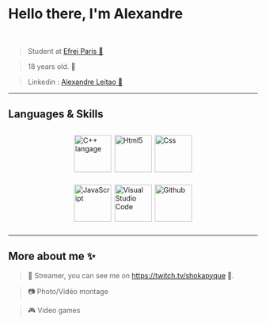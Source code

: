 # Hello there, I'm Alexandre

<br/>

> Student at <a href="https://www.efrei.fr/">Efrei Paris 🦉</a>

> 18 years old. 🎂

> Linkedin : <a href="https://www.linkedin.com/in/alexandre-leitao-2297b8263/">Alexandre Leitao 🔗</a>


____________________________

## Languages & Skills

<div style="display: flex;flex-direction: row;justify-content: space-evenly;width: 100%;height: 200px;">
    <div style="display: flex;flex-direction: row;justify-content: space-evenly;align-items: center;flex-wrap: wrap;width: 250px;">
    <!-- C++ -->
        <img style="height: 75px;width: auto;" src="https://www.google.com/url?sa=i&url=https%3A%2F%2Ffr.wikipedia.org%2Fwiki%2FC%252B%252B&psig=AOvVaw0zIMgk12JuPJWVsI4fOFpZ&ust=1711452975709000&source=images&cd=vfe&opi=89978449&ved=0CBIQjRxqFwoTCKjQq6upj4UDFQAAAAAdAAAAABAE" alt="C++ langage">
    <!-- HTML -->
        <img style="height: 75px;width: auto;" src ="https://cdn.icon-icons.com/icons2/1488/PNG/512/5352-html5_102567.png" alt="Html5">
    <!-- CSS -->
        <img style="height: 75px;width: auto;" src="https://upload.wikimedia.org/wikipedia/commons/thumb/6/62/CSS3_logo.svg/800px-CSS3_logo.svg.png" alt = "Css">
    <!-- JavaScript -->
        <img style="height: 75px;width: auto;" src="https://upload.wikimedia.org/wikipedia/commons/thumb/9/99/Unofficial_JavaScript_logo_2.svg/1024px-Unofficial_JavaScript_logo_2.svg.png" alt="JavaScript">
    <!-- VSCODE -->
        <img style="height: 75px;width: auto;" src="https://upload.wikimedia.org/wikipedia/commons/thumb/9/9a/Visual_Studio_Code_1.35_icon.svg/2048px-Visual_Studio_Code_1.35_icon.svg.png" alt="Visual Studio Code">
    <!-- Github -->
        <img style="height: 75px;width: auto;" src="https://cdn.icon-icons.com/icons2/1476/PNG/512/github_101792.png" alt="Github">
    </div>    
</div>


<!-- ____________________________
### My Github stats
<div style="width:100%;display: flex;justify-content: center;align-items: center;">

![Most used langs](https://github-readme-stats.vercel.app/api/top-langs/?username=Shokapyque-2&layout=compact&theme=chartreuse-dark&bg_color=DEG,095228,000000,000000)
</div>
<div style="width:100%;display: flex;justify-content: center;align-items: center;">

![My github stats](https://github-readme-stats.vercel.app/api?username=Faust1-2&count_private=true&show_icons=true&theme=chartreuse-dark&bg_color=DEG,095228,000000,000000)

</div> -->

____________________________
## More about me ✨

> 🎥 Streamer, you can see me on https://twitch.tv/shokapyque 🤖</a>.

> 📷 Photo/Vidéo montage

> 🎮 Video games